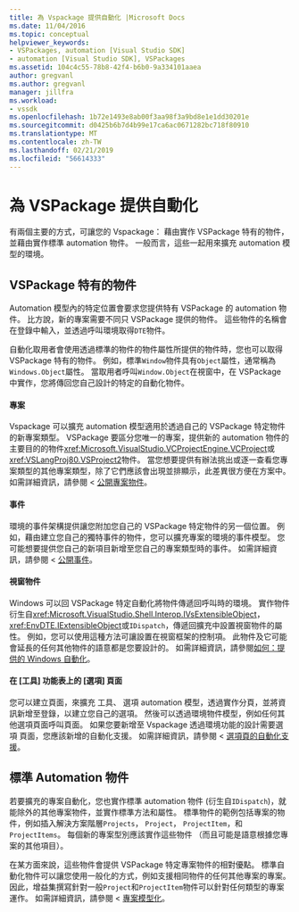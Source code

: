 ```yaml
---
title: 為 Vspackage 提供自動化 |Microsoft Docs
ms.date: 11/04/2016
ms.topic: conceptual
helpviewer_keywords:
- VSPackages, automation [Visual Studio SDK]
- automation [Visual Studio SDK], VSPackages
ms.assetid: 104c4c55-78b8-42f4-b6b0-9a334101aaea
author: gregvanl
ms.author: gregvanl
manager: jillfra
ms.workload:
- vssdk
ms.openlocfilehash: 1b72e1493e8ab00f3aa98f3a9bd8e1e1dd30201e
ms.sourcegitcommit: d0425b6b7d4b99e17ca6ac0671282bc718f80910
ms.translationtype: MT
ms.contentlocale: zh-TW
ms.lasthandoff: 02/21/2019
ms.locfileid: "56614333"
---
```

# <a name="providing-automation-for-vspackages"></a>為 VSPackage 提供自動化
有兩個主要的方式，可讓您的 Vspackage： 藉由實作 VSPackage 特有的物件，並藉由實作標準 automation 物件。 一般而言，這些一起用來擴充 automation 模型的環境。

## <a name="vspackage-specific-objects"></a>VSPackage 特有的物件
 Automation 模型內的特定位置會要求您提供特有 VSPackage 的 automation 物件。 比方說，新的專案需要不同只 VSPackage 提供的物件。 這些物件的名稱會在登錄中輸入，並透過呼叫環境取得`DTE`物件。

 自動化取用者會使用透過標準的物件的物件屬性所提供的物件時，您也可以取得 VSPackage 特有的物件。 例如，標準`Window`物件具有`Object`屬性，通常稱為`Windows.Object`屬性。 當取用者呼叫`Window.Object`在視窗中，在 VSPackage 中實作，您將傳回您自己設計的特定的自動化物件。

#### <a name="projects"></a>專案
 Vspackage 可以擴充 automation 模型適用於透過自己的 VSPackage 特定物件的新專案類型。 VSPackage 要區分您唯一的專案，提供新的 automation 物件的主要目的的物件<xref:Microsoft.VisualStudio.VCProjectEngine.VCProject>或<xref:VSLangProj80.VSProject2>物件。 當您想要提供有辦法挑出或逐一查看您專案類型的其他專案類型，除了它們應該會出現並排顯示，此差異很方便在方案中。 如需詳細資訊，請參閱 <<c0> [ 公開專案物件](../../extensibility/internals/exposing-project-objects.md)。

#### <a name="events"></a>事件
 環境的事件架構提供讓您附加您自己的 VSPackage 特定物件的另一個位置。 例如，藉由建立您自己的獨特事件的物件，您可以擴充專案的環境的事件模型。 您可能想要提供您自己的新項目新增至您自己的專案類型時的事件。 如需詳細資訊，請參閱 <<c0> [ 公開事件](../../extensibility/internals/exposing-events-in-the-visual-studio-sdk.md)。

#### <a name="window-objects"></a>視窗物件
 Windows 可以回 VSPackage 特定自動化將物件傳遞回呼叫時的環境。 實作物件衍生自<xref:Microsoft.VisualStudio.Shell.Interop.IVsExtensibleObject>，<xref:EnvDTE.IExtensibleObject>或`IDispatch`，傳遞回擴充中設置視窗物件的屬性。 例如，您可以使用這種方法可讓設置在視窗框架的控制項。 此物件及它可能會延長的任何其他物件的語意都是您要設計的。 如需詳細資訊，請參閱[如何：提供的 Windows 自動化](../../extensibility/internals/how-to-provide-automation-for-windows.md)。

#### <a name="options-pages-on-the-tools-menu"></a>在 [工具] 功能表上的 [選項] 頁面
 您可以建立頁面，來擴充 工具、 選項 automation 模型，透過實作分頁，並將資訊新增至登錄，以建立您自己的選項。 然後可以透過環境物件模型，例如任何其他選項頁面呼叫頁面。 如果您要新增至 Vspackage 透過環境功能的設計需要選項 頁面，您應該新增的自動化支援。 如需詳細資訊，請參閱 <<c0> [ 選項頁的自動化支援](../../extensibility/internals/automation-support-for-options-pages.md)。

## <a name="standard-automation-objects"></a>標準 Automation 物件
 若要擴充的專案自動化，您也實作標準 automation 物件 (衍生自`IDispatch`)，就能除外的其他專案物件，並實作標準方法和屬性。 標準物件的範例包括專案的物件，例如插入解決方案階層`Projects`， `Project`， `ProjectItem`，和`ProjectItems`。 每個新的專案型別應該實作這些物件 （而且可能是語意根據您專案的其他項目）。

 在某方面來說，這些物件會提供 VSPackage 特定專案物件的相對優點。 標準自動化物件可以讓您使用一般化的方式，例如支援相同物件的任何其他專案的專案。 因此，增益集撰寫針對一般`Project`和`ProjectItem`物件可以針對任何類型的專案運作。 如需詳細資訊，請參閱 <<c0> [ 專案模型化](../../extensibility/internals/project-modeling.md)。